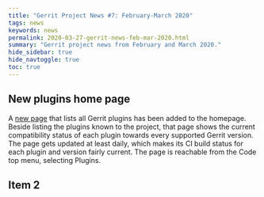 ```yaml
---
title: "Gerrit Project News #7: February-March 2020"
tags: news
keywords: news
permalink: 2020-03-27-gerrit-news-feb-mar-2020.html
summary: "Gerrit project news from February and March 2020."
hide_sidebar: true
hide_navtoggle: true
toc: true
---
```


## New plugins home page

A [new page](https://www.gerritcodereview.com/plugins.html) that lists all Gerrit plugins has been
added to the homepage. Beside listing the plugins known to the project, that page shows the current
compatibility status of each plugin towards every supported Gerrit version. The page gets updated at
least daily, which makes its CI build status for each plugin and version fairly current. The page is
reachable from the Code top menu, selecting Plugins.

## Item 2

